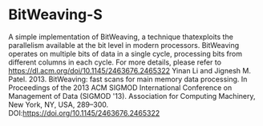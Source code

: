 # BitWeaving-S
A simple implementation of BitWeaving, a technique  thatexploits the parallelism available at the bit level in modern processors. BitWeaving operates on multiple bits of data in a single cycle, processing bits from different columns in each cycle. For more details, please refer to https://dl.acm.org/doi/10.1145/2463676.2465322 Yinan Li and Jignesh M. Patel. 2013. BitWeaving: fast scans for main memory data processing. In Proceedings of the 2013 ACM SIGMOD International Conference on Management of Data (SIGMOD '13). Association for Computing Machinery, New York, NY, USA, 289–300. DOI:https://doi.org/10.1145/2463676.2465322

